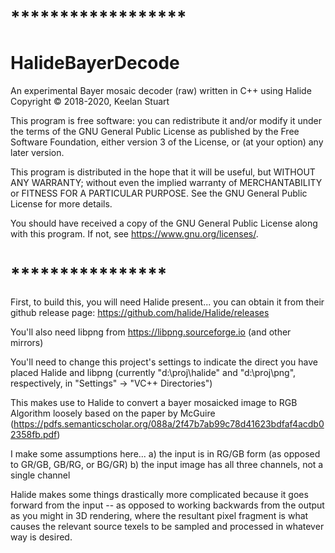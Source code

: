 # ******************

# HalideBayerDecode
An experimental Bayer mosaic decoder (raw) written in C++ using Halide
Copyright © 2018-2020, Keelan Stuart

This program is free software: you can redistribute it and/or modify
it under the terms of the GNU General Public License as published by
the Free Software Foundation, either version 3 of the License, or
(at your option) any later version.

This program is distributed in the hope that it will be useful,
but WITHOUT ANY WARRANTY; without even the implied warranty of
MERCHANTABILITY or FITNESS FOR A PARTICULAR PURPOSE.  See the
GNU General Public License for more details.

You should have received a copy of the GNU General Public License
along with this program.  If not, see <https://www.gnu.org/licenses/>.

# ****************

First, to build this, you will need Halide present... you can obtain it from their github release page:
https://github.com/halide/Halide/releases

You'll also need libpng from https://libpng.sourceforge.io (and other mirrors)

You'll need to change this project's settings to indicate the direct you have placed Halide and libpng
(currently "d:\proj\halide" and "d:\proj\png", respectively, in "Settings" -> "VC++ Directories")

This makes use to Halide to convert a bayer mosaicked image to RGB
Algorithm loosely based on the paper by McGuire
(https://pdfs.semanticscholar.org/088a/2f47b7ab99c78d41623bdfaf4acdb02358fb.pdf)

I make some assumptions here...
a) the input is in RG/GB form (as opposed to GR/GB, GB/RG, or BG/GR)
b) the input image has all three channels, not a single channel

Halide makes some things drastically more complicated because it goes forward from
the input -- as opposed to working backwards from the output as you might in 3D
rendering, where the resultant pixel fragment is what causes the relevant source texels to be sampled
and processed in whatever way is desired.
